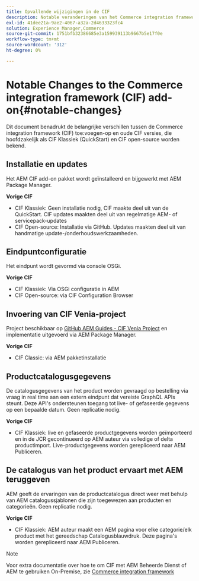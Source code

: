 ```yaml
---
title: Opvallende wijzigingen in de CIF
description: Notable veranderingen van het Commerce integration framework (CIF) toe:voegen-on in vergelijking met oude CIF versies.
exl-id: 41dee21a-9ae2-4067-a32a-2d4633323fc4
solution: Experience Manager,Commerce
source-git-commit: 1751bfb32386685e3a159939113b9667b5e17f0e
workflow-type: tm+mt
source-wordcount: '312'
ht-degree: 0%

---
```


# Notable Changes to the Commerce integration framework (CIF) add-on{#notable-changes}

Dit document benadrukt de belangrijke verschillen tussen de Commerce integration framework (CIF) toe:voegen-op en oude CIF versies, die hoofdzakelijk als CIF Klassiek (QuickStart) en CIF open-source worden bekend.

## Installatie en updates

Het AEM CIF add-on pakket wordt geïnstalleerd en bijgewerkt met AEM Package Manager.

**Vorige CIF**

* CIF Klassiek: Geen installatie nodig, CIF maakte deel uit van de QuickStart. CIF updates maakten deel uit van regelmatige AEM- of servicepack-updates
* CIF Open-source: Installatie via GitHub. Updates maakten deel uit van handmatige update-/onderhoudswerkzaamheden.

## Eindpuntconfiguratie

Het eindpunt wordt gevormd via console OSGi.

**Vorige CIF**

* CIF Klassiek: Via OSGi configuratie in AEM
* CIF Open-source: via CIF Configuration Browser

## Invoering van CIF Venia-project

Project beschikbaar op [GitHub AEM Guides - CIF Venia Project](https://github.com/adobe/aem-cif-guides-venia) en implementatie uitgevoerd via AEM Package Manager.

**Vorige CIF**

* CIF Classic: via AEM pakketinstallatie

## Productcatalogusgegevens

De catalogusgegevens van het product worden gevraagd op bestelling via vraag in real time aan een extern eindpunt dat vereiste GraphQL APIs steunt. Deze API&#39;s ondersteunen toegang tot live- of gefaseerde gegevens op een bepaalde datum. Geen replicatie nodig.

**Vorige CIF**

* CIF Klassiek: live en gefaseerde productgegevens worden geïmporteerd en in de JCR gecontinueerd op AEM auteur via volledige of delta productimport. Live-productgegevens worden gerepliceerd naar AEM Publiceren.

## De catalogus van het product ervaart met AEM teruggeven

AEM geeft de ervaringen van de productcatalogus direct weer met behulp van AEM catalogussjablonen die zijn toegewezen aan producten en categorieën. Geen replicatie nodig.

**Vorige CIF**

* CIF Klassiek: AEM auteur maakt een AEM pagina voor elke categorie/elk product met het gereedschap Catalogusblauwdruk. Deze pagina&#39;s worden gerepliceerd naar AEM Publiceren.

>[!NOTE]
>
>Voor extra documentatie over hoe te om CIF met AEM Beheerde Dienst of AEM te gebruiken On-Premise, zie [Commerce integration framework](https://www.adobe.io/apis/experiencecloud/commerce-integration-framework/getting-started.html)
